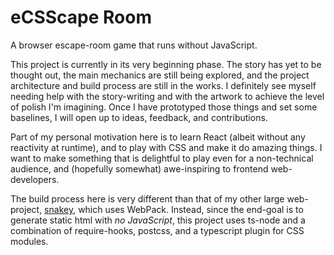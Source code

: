 
# eCSScape Room

A browser escape-room game that runs without JavaScript.

This project is currently in its very beginning phase. The story has yet to be thought out, the main mechanics are still being explored, and the project architecture and build process are still in the works. I definitely see myself needing help with the story-writing and with the artwork to achieve the level of polish I'm imagining. Once I have prototyped those things and set some baselines, I will open up to ideas, feedback, and contributions.

Part of my personal motivation here is to learn React (albeit without any reactivity at runtime), and to play with CSS and make it do amazing things. I want to make something that is delightful to play even for a non-technical audience, and (hopefully somewhat) awe-inspiring to frontend web-developers.

The build process here is very different than that of my other large web-project, [snakey](https://github.com/david-fong/snakey3), which uses WebPack. Instead, since the end-goal is to generate static html with _no JavaScript_, this project uses ts-node and a combination of require-hooks, postcss, and a typescript plugin for CSS modules.
